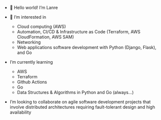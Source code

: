 - 👋 Hello world! I’m Lanre 

- 🔭 I’m interested in 
   * Cloud computing (AWS)
   * Automation, CI/CD & Infrastructure as Code (Terraform, AWS CloudFormation, AWS SAM)
   * Networking 
   * Web applications software development with Python (Django, Flask), and Go

- I’m currently learning 
   * AWS 
   * Terraform 
   * Github Actions 
   * Go
   * Data Structures & Algorithms in Python and Go (always...)
   
-  I’m looking to collaborate on agile software development projects that involve distributed architectures requiring fault-tolerant design and high availability 


<!---
177boris/177boris is a ✨ special ✨ repository because its `README.md` (this file) appears on your GitHub profile.
You can click the Preview link to take a look at your changes.
--->
